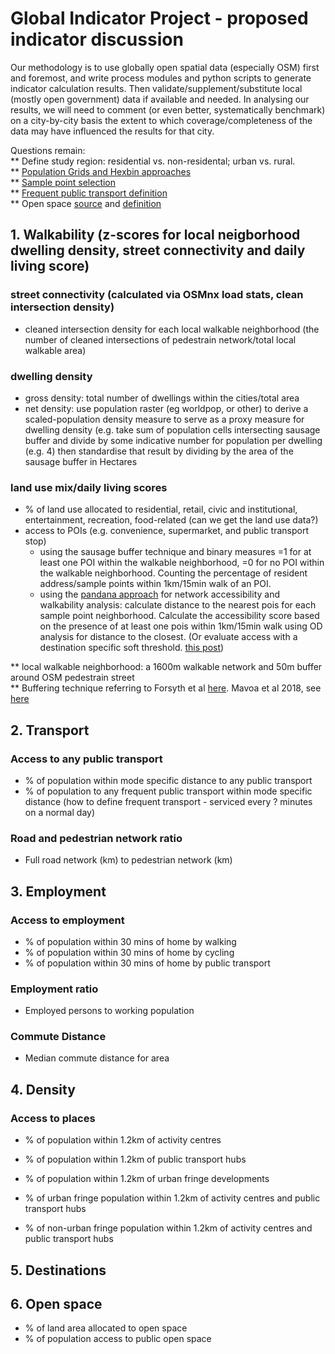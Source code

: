 # Global Indicator Project - proposed indicator discussion

Our methodology is to use globally open spatial data (especially OSM) first and foremost, and write process modules and python scripts to generate indicator calculation results. Then validate/supplement/substitute local (mostly open government) data if available and needed.  In analysing our results, we will need to comment (or even better, systematically benchmark) on a city-by-city basis the extent to which coverage/completeness of the data may have influenced the results for that city. 

Questions remain:   
** Define study region: residential vs. non-residental; urban vs. rural.    
** [Population Grids and Hexbin approaches](https://3.basecamp.com/3662734/buckets/11779922/messages/1857993142)    
** [Sample point selection](https://3.basecamp.com/3662734/buckets/11779922/messages/1770544113)  
** [Frequent public transport definition](https://3.basecamp.com/3662734/buckets/11779922/messages/1825449219)  
** Open space [source](https://3.basecamp.com/3662734/buckets/11779922/messages/1797801069) and [definition](https://3.basecamp.com/3662734/buckets/11779922/messages/1857459723)  


## 1. Walkability (z-scores for local neigborhood dwelling density, street connectivity and daily living score) 

### street connectivity (calculated via OSMnx load stats, clean intersection density)
- cleaned intersection density for each local walkable neighborhood (the number of cleaned intersections of pedestrain network/total local walkable area)

### dwelling density 
- gross density: total number of dwellings within the cities/total area
- net density: use population raster (eg worldpop, or other) to derive a scaled-population density measure to serve as a proxy measure for dwelling density (e.g. take sum of population cells intersecting sausage buffer and divide by some indicative number for population per dwelling (e.g. 4) then standardise that result by dividing by the area of the sausage buffer in Hectares 

### land use mix/daily living scores
- % of land use allocated to residential, retail, civic and institutional, entertainment, recreation, food-related (can we get the land use data?)
- access to POIs (e.g. convenience, supermarket, and public transport stop)
	- using the sausage buffer technique and binary measures =1 for at least one POI within the walkable neighborhood, =0 for no POI within the walkable neighborhood. Counting the percentage of resident address/sample points within 1km/15min walk of an POI.
	- using the [pandana approach](https://github.com/gboeing/urban-data-science/blob/59afcff905649c5f8d1f8256ec37f28496e0c740/20-Accessibility-Walkability/pandana-accessibility-demo-full.ipynb) for network accessibility and walkability analysis: calculate distance to the nearest pois for each sample point neighborhood. Calculate the accessibility score based on the presence of at least one pois within 1km/15min walk using OD analysis for distance to the closest. (Or evaluate access with a destination specific soft threshold. [this post](https://3.basecamp.com/3662734/buckets/11779922/messages/1813713976))


** local walkable neighborhood: a 1600m walkable network and 50m buffer around OSM pedestrain street  
** Buffering technique referring to Forsyth et al [here](https://ij-healthgeographics.biomedcentral.com/articles/10.1186/1476-072X-11-14). Mavoa et al 2018, see [here](https://www.jtlu.org/index.php/jtlu/article/view/1132)  


## 2. Transport
### Access to any public transport
- % of population within mode specific distance to any public transport
- % of population to any frequent public transport within mode specific distance (how to define frequent transport - serviced every ? minutes on a normal day)

### Road and pedestrian network ratio
- Full road network (km) to pedestrian network (km)

## 3. Employment
### Access to employment
- % of population within 30 mins of home by walking
- % of population within 30 mins of home by cycling
- % of population within 30 mins of home by public transport

### Employment ratio
- Employed persons to working population

### Commute Distance
- Median commute distance for area


## 4. Density
### Access to places
- % of population within 1.2km of activity centres
- % of population within 1.2km of public transport hubs
- % of population within 1.2km of urban fringe developments

- % of urban fringe population within 1.2km of activity centres and public transport hubs
- % of non-urban fringe population within 1.2km of activity centres and public transport hubs

## 5. Destinations


## 6. Open space
- % of land area allocated to open space
- % of population access to public open space